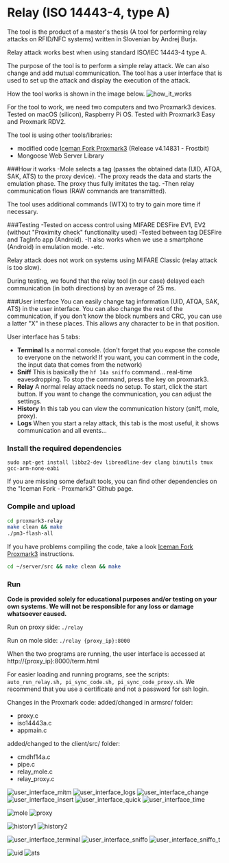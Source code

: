 # Relay (ISO 14443-4, type A)

The tool is the product of a master's thesis (A tool for performing relay attacks on RFID/NFC systems) written in Slovenian by Andrej Burja.

Relay attack works best when using standard ISO/IEC 14443-4 type A.

The purpose of the tool is to perform a simple relay attack. We can also change and add mutual communication. The tool has a user interface that is used to set up the attack and display the execution of the attack.

How the tool works is shown in the image below.
![how_it_works](https://github.com/burja8x/relay/blob/main/img/relay_en.png?raw=true)

For the tool to work, we need two computers and two Proxmark3 devices.
Tested on macOS (silicon), Raspberry Pi OS.
Tested with Proxmark3 Easy and Proxmark RDV2.

The tool is using other tools/libraries:
- modified code [Iceman Fork Proxmark3](https://github.com/RfidResearchGroup/proxmark3 "Iceman Fork Proxmark3") (Release v4.14831 - Frostbit)
- Mongoose Web Server Library


###How it works
-Mole selects a tag (passes the obtained data (UID, ATQA, SAK, ATS) to the proxy device).
-The proxy reads the data and starts the emulation phase. The proxy thus fully imitates the tag.
-Then relay communication flows (RAW commands are transmitted).

The tool uses additional commands (WTX) to try to gain more time if necessary.

###Testing
-Tested on access control using MIFARE DESFire EV1, EV2 (without "Proximity check" functionality used)
-Tested between tag DESFire and TagInfo app (Android).
-It also works when we use a smartphone (Android) in emulation mode.
-etc.

Relay attack does not work on systems using MIFARE Classic (relay attack is too slow).

During testing, we found that the relay tool (in our case) delayed each communication (in both directions) by an average of 25 ms.

###User interface
You can easily change tag information (UID, ATQA, SAK, ATS) in the user interface. You can also change the rest of the communication, if you don't know the block numbers and CRC, you can use a latter "X" in these places. This allows any character to be in that position.

User interface has 5 tabs:
- **Terminal** Is a normal console. (don't forget that you expose the console to everyone on the network! If you want, you can comment in the code, the input data that comes from the network)
- **Sniff** This is basically the `hf 14a sniffo` command... real-time eavesdropping. To stop the command, press the key on proxmark3.
- **Relay** A normal relay attack needs no setup. To start, click the start button. If you want to change the communication, you can adjust the settings.
- **History** In this tab you can view the communication history (sniff, mole, proxy).
- **Logs** When you start a relay attack, this tab is the most useful, it shows communication and all events...


### Install the required dependencies

`sudo apt-get install libbz2-dev libreadline-dev clang binutils tmux gcc-arm-none-eabi`

If you are missing some default tools, you can find other dependencies on the "Iceman Fork - Proxmark3" Github page.

### Compile and upload

```bash
cd proxmark3-relay 
make clean && make
./pm3-flash-all
```

If you have problems compiling the code, take a look [Iceman Fork Proxmark3](https://github.com/RfidResearchGroup/proxmark3 "Iceman Fork Proxmark3") instructions.

```bash
cd ~/server/src && make clean && make
```

### Run

**Code is provided solely for educational purposes and/or testing on your own systems. We will not be responsible for any loss or damage whatsoever caused.**

Run on proxy side: 
`./relay`

Run on mole side: 
`./relay {proxy_ip}:8000`

When the two programs are running, the user interface is accessed at http://{proxy_ip}:8000/term.html

For easier loading and running programs, see the scripts: `auto_run_relay.sh, pi_sync_code.sh, pi_sync_code_proxy.sh`.
We recommend that you use a certificate and not a password for ssh login.

Changes in the Proxmark code:
added/changed in armsrc/ folder:
 - proxy.c
 - iso14443a.c
 - appmain.c

added/changed to the client/src/ folder:
 - cmdhf14a.c
 - pipe.c
 - relay_mole.c
 - relay_proxy.c


![user_interface_mitm](https://github.com/burja8x/relay/blob/main/img/mitm.png?raw=true)
![user_interface_logs](https://github.com/burja8x/relay/blob/main/img/Logs.png?raw=true)
![user_interface_change](https://github.com/burja8x/relay/blob/main/img/change.png?raw=true)
![user_interface_insert](https://github.com/burja8x/relay/blob/main/img/insert.png?raw=true)
![user_interface_quick](https://github.com/burja8x/relay/blob/main/img/quick.png?raw=true)
![user_interface_time](https://github.com/burja8x/relay/blob/main/img/test-time.png?raw=true)

![mole](https://github.com/burja8x/relay/blob/main/img/mole.jpg?raw=true)
![proxy](https://github.com/burja8x/relay/blob/main/img/proxy.jpg?raw=true)

![history1](https://github.com/burja8x/relay/blob/main/img/history1.png?raw=true)
![history2](https://github.com/burja8x/relay/blob/main/img/history2.png?raw=true)

![user_interface_terminal](https://github.com/burja8x/relay/blob/main/img/terminal.png?raw=true)
![user_interface_sniffo](https://github.com/burja8x/relay/blob/main/img/sniffo-tab.png?raw=true)
![user_interface_sniffo_t](https://github.com/burja8x/relay/blob/main/img/sniffo.png?raw=true)

![uid](https://github.com/burja8x/relay/blob/main/img/uid.png?raw=true)
![ats](https://github.com/burja8x/relay/blob/main/img/ats.png?raw=true)
